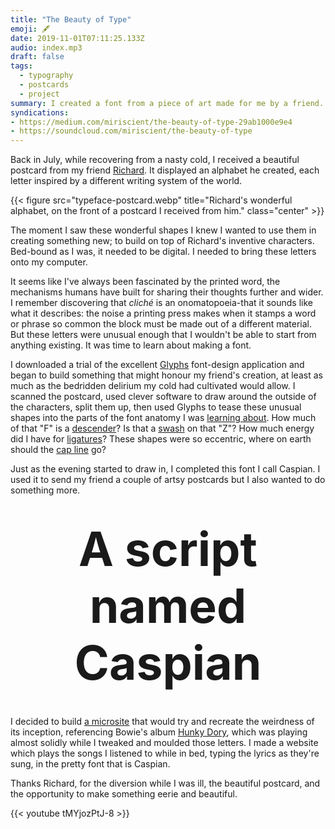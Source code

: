 ```yaml
---
title: "The Beauty of Type"
emoji: 🖋
date: 2019-11-01T07:11:25.133Z
audio: index.mp3
draft: false
tags:
  - typography
  - postcards
  - project
summary: I created a font from a piece of art made for me by a friend.
syndications:
- https://medium.com/miriscient/the-beauty-of-type-29ab1000e9e4
- https://soundcloud.com/miriscient/the-beauty-of-type
---
```


Back in July, while recovering from a nasty cold, I received a beautiful postcard from my friend [Richard](https://www.facebook.com/richardjj). It displayed an alphabet he created, each letter inspired by a different writing system of the world.

{{< figure src="typeface-postcard.webp" title="Richard's wonderful alphabet, on the front of a postcard I received from him." class="center" >}}

The moment I saw these wonderful shapes I knew I wanted to use them in creating something new; to build on top of Richard's inventive characters. Bed-bound as I was, it needed to be digital. I needed to bring these letters onto my computer.

It seems like I've always been fascinated by the printed word, the mechanisms humans have built for sharing their thoughts further and wider. I remember discovering that _cliché_ is an onomatopoeia-that it sounds like what it describes: the noise a printing press makes when it stamps a word or phrase so common the block must be made out of a different material. But these letters were unusual enough that I wouldn't be able to start from anything existing. It was time to learn about making a font.

I downloaded a trial of the excellent [Glyphs](https://glyphsapp.com/) font-design application and began to build something that might honour my friend's creation, at least as much as the bedridden delirium my cold had cultivated would allow. I scanned the postcard, used clever software to draw around the outside of the characters, split them up, then used Glyphs to tease these unusual shapes into the parts of the font anatomy I was [learning about](https://web.archive.org/web/20200420051347/https://typedecon.com/blogs/type-glossary). How much of that "F" is a [descender](https://web.archive.org/web/20200420051347/https://typedecon.com/blogs/type-glossary/descender)? Is that a [swash](https://web.archive.org/web/20200420051347/https://typedecon.com/blogs/type-glossary/swash) on that "Z"? How much energy did I have for [ligatures](https://web.archive.org/web/20200420051347/https://typedecon.com/blogs/type-glossary/ligature)? These shapes were so eccentric, where on earth should the [cap line](https://web.archive.org/web/20200420051347/https://typedecon.com/blogs/type-glossary/cap-line) go?

Just as the evening started to draw in, I completed this font I call Caspian. I used it to send my friend a couple of artsy postcards but I also wanted to do something more.

<h3 class="caspian" style="font-size: 75px; margin: 2.5rem 0; text-align: center; display:block;">A script named Caspian</h3>

I decided to build [a microsite](https://caspian.byjp.me/) that would try and recreate the weirdness of its inception, referencing Bowie's album [Hunky Dory](https://songwhip.com/album/david-bowie/hunky-dory), which was playing almost solidly while I tweaked and moulded those letters. I made a website which plays the songs I listened to while in bed, typing the lyrics as they're sung, in the pretty font that is Caspian.

Thanks Richard, for the diversion while I was ill, the beautiful postcard, and the opportunity to make something eerie and beautiful.

{{< youtube tMYjozPtJ-8 >}}